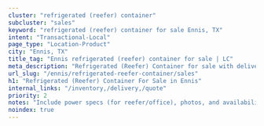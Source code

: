 ```yaml
---
cluster: "refrigerated (reefer) container"
subcluster: "sales"
keyword: "refrigerated (reefer) container for sale Ennis, TX"
intent: "Transactional-Local"
page_type: "Location-Product"
city: "Ennis, TX"
title_tag: "Ennis refrigerated (reefer) container for sale | LC"
meta_description: "Refrigerated (Reefer) Container for sale with delivery in Ennis, TX. LC Container — local Since 2003. Get pricing today."
url_slug: "/ennis/refrigerated-reefer-container/sales"
h1: "Refrigerated (Reefer) Container For Sale in Ennis"
internal_links: "/inventory,/delivery,/quote"
priority: 2
notes: "Include power specs (for reefer/office), photos, and availability."
noindex: true
---
```


<!-- TODO: Add unique city/inventory copy, images, and internal links here. -->
